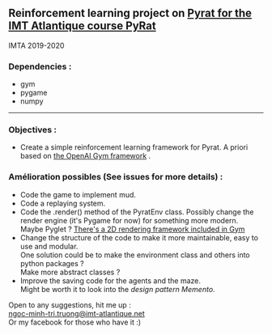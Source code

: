 ## Reinforcement learning project on [Pyrat for the IMT Atlantique course PyRat](https://github.com/vgripon/PyRat)
IMTA 2019-2020

### Dependencies :
- gym
- pygame 
- numpy
---
### Objectives :
- Create a simple reinforcement learning framework for Pyrat. A priori based on  [the OpenAI Gym framework](http://gym.openai.com/) .


### Amélioration possibles (See issues for more details) :

- Code the game to implement mud.
- Code a replaying system.
- Code the .render() method of the PyratEnv class. Possibly change the render engine (it's Pygame for now) for something more modern.  
Maybe Pyglet ?
[There's a 2D rendering framework included in Gym](https://github.com/openai/gym/blob/master/gym/envs/classic_control/rendering.py) 
- Change the structure of the code to make it more maintainable, easy to use and modular.  
One solution could be to make the environment class and others into python packages ?  
Make more abstract classes ?
- Improve the saving code for the agents and the maze.  
Might be worth it to look into the *design pattern Memento*.


Open to any suggestions, hit me up :  
ngoc-minh-tri.truong@imt-atlantique.net  
Or my facebook for those who have it :)
